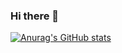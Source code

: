 ### Hi there 👋

[![Anurag's GitHub stats](https://github-readme-stats.vercel.app/api?username=serg-kan)](https://github.com/anuraghazra/github-readme-stats)


<!--
**serg-kan/serg-kan** is a ✨ _special_ ✨ repository because its `README.md` (this file) appears on your GitHub profile.

Here are some ideas to get you started:

- 🔭 I’m currently working on ...
- 🌱 I’m currently learning ...
- 👯 I’m looking to collaborate on ...
- 🤔 I’m looking for help with ...
- 💬 Ask me about ...
- 📫 How to reach me: ...
- 😄 Pronouns: ...
- ⚡ Fun fact: ...
-->
